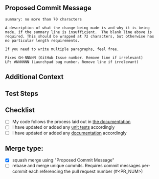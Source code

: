 ## Proposed Commit Message
<!-- Include a proposed commit message because all PRs are squash merged -->

```
summary: no more than 70 characters

A description of what the change being made is and why it is being
made, if the summary line is insufficient.  The blank line above is
required. This should be wrapped at 72 characters, but otherwise has
no particular length requirements.

If you need to write multiple paragraphs, feel free.

Fixes GH-NNNNN (GitHub Issue number. Remove line if irrelevant)
LP: #NNNNNN (Launchpad bug number. Remove line if irrelevant)
```

## Additional Context
<!-- If relevant -->

## Test Steps
<!-- Please include any steps necessary to verify (and reproduce if
this is a bug fix) this change on a live deployed system,
including any necessary configuration files, user-data,
setup, and teardown. Scripts used may be attached directly to this PR. -->

## Checklist
<!-- Go over all the following points, and put an `x` in all the boxes
that apply. -->
- [ ] My code follows the process laid out in [the documentation](https://cloudinit.readthedocs.io/en/latest/development/index.html)
- [ ] I have updated or added any [unit tests](https://cloudinit.readthedocs.io/en/latest/development/testing.html) accordingly
- [ ] I have updated or added any [documentation](https://cloudinit.readthedocs.io/en/latest/development/contribute_docs.html) accordingly

## Merge type:
- [x] squash merge using "Proposed Commit Message"
- [ ] rebase and merge unique commits. Requires commit messages per-commit each referencing the pull request number (#<PR_NUM>)
